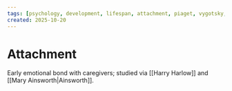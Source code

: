 ```yaml
---
tags: [psychology, development, lifespan, attachment, piaget, vygotsky, adolescence, adulthood, aging, morality]
created: 2025-10-20
---
```

# Attachment

Early emotional bond with caregivers; studied via [[Harry Harlow]] and [[Mary Ainsworth|Ainsworth]].
